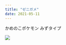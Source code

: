 ```yaml
---
title: "ゼニガメ"
date: 2021-05-11
---
```

かめのこポケモン
みずタイプ

![](https://zukan.pokemon.co.jp/zukan-api/up/images/index/17388b7f608671656716ab509ee0fa05.png)
